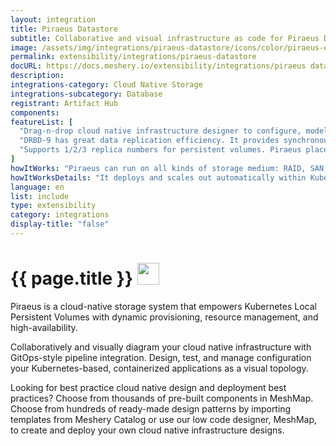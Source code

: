 ```yaml
---
layout: integration
title: Piraeus Datastore
subtitle: Collaborative and visual infrastructure as code for Piraeus Datastore
image: /assets/img/integrations/piraeus-datastore/icons/color/piraeus-datastore-color.svg
permalink: extensibility/integrations/piraeus-datastore
docURL: https://docs.meshery.io/extensibility/integrations/piraeus datastore
description: 
integrations-category: Cloud Native Storage
integrations-subcategory: Database
registrant: Artifact Hub
components: 
featureList: [
  "Drag-n-drop cloud native infrastructure designer to configure, model, and deploy your workloads.",
  "DRBD-9 has great data replication efficiency. It provides synchronous,semi-synchronous and asynchronous replication schemes, and also supports RDMA for high-speed across-node connection.",
  "Supports 1/2/3 replica numbers for persistent volumes. Piraeus place the replicas intelligently across the nodes to balance the workload."
]
howItWorks: "Piraeus can run on all kinds of storage medium: RAID, SAN, NAS or EBS"
howItWorksDetails: "It deploys and scales out automatically within Kubernetes nodes. With Piraeus, Kubernetes workloads can now consume high performance local storage using the same volume APIs that app developers have become accustomed to."
language: en
list: include
type: extensibility
category: integrations
display-title: "false"
---
```

<h1>{{ page.title }} <img src="{{ page.image }}" style="width: 35px; height: 35px;" /></h1>

<p>
Piraeus is a cloud-native storage system that empowers Kubernetes Local Persistent Volumes with dynamic provisioning, resource management, and high-availability.
</p>
<p>
    Collaboratively and visually diagram your cloud native infrastructure with GitOps-style pipeline integration. Design, test, and manage configuration your Kubernetes-based, containerized applications as a visual topology.
</p>
<p>
    Looking for best practice cloud native design and deployment best practices? Choose from thousands of pre-built components in MeshMap. Choose from hundreds of ready-made design patterns by importing templates from Meshery Catalog or use our low code designer, MeshMap, to create and deploy your own cloud native infrastructure designs.
</p>
